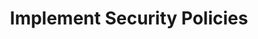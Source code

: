 ---
sidebar_position: 4
title: "Implement Security Policies"
sidebar_label: "Implement Security Policies"
description: "Deploy security policies through firewall in Alpine Linux platforms - enforce access policies, implement defense strategies, create security rules, and establish protection measures."
keywords:
  - "alpine security policies"
  - "firewall policies"
  - "access enforcement"
  - "defense strategies"
  - "security implementation"
tags:
  - alpine
  - security-policies
  - firewall-policies
  - access-enforcement
  - security
slug: /linux/alpine/security/firewall-rules/implement-security-policies
---